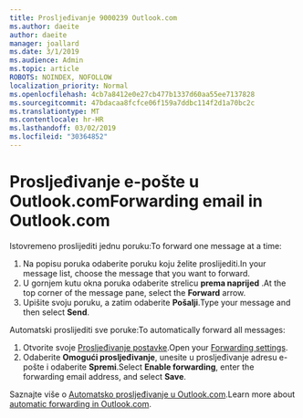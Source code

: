 ```yaml
---
title: Prosljeđivanje 9000239 Outlook.com
ms.author: daeite
author: daeite
manager: joallard
ms.date: 3/1/2019
ms.audience: Admin
ms.topic: article
ROBOTS: NOINDEX, NOFOLLOW
localization_priority: Normal
ms.openlocfilehash: 4cb7a8412e0e27cb477b1337d60aa55ee7137828
ms.sourcegitcommit: 47bdacaa8fcfce06f159a7ddbc114f2d1a70bc2c
ms.translationtype: MT
ms.contentlocale: hr-HR
ms.lasthandoff: 03/02/2019
ms.locfileid: "30364852"
---
```

# <a name="forwarding-email-in-outlookcom"></a><span data-ttu-id="c5443-102">Prosljeđivanje e-pošte u Outlook.com</span><span class="sxs-lookup"><span data-stu-id="c5443-102">Forwarding email in Outlook.com</span></span>

<span data-ttu-id="c5443-103">Istovremeno proslijediti jednu poruku:</span><span class="sxs-lookup"><span data-stu-id="c5443-103">To forward one message at a time:</span></span>

1. <span data-ttu-id="c5443-104">Na popisu poruka odaberite poruku koju želite proslijediti.</span><span class="sxs-lookup"><span data-stu-id="c5443-104">In your message list, choose the message that you want to forward.</span></span>
2. <span data-ttu-id="c5443-105">U gornjem kutu okna poruka odaberite strelicu **prema naprijed** .</span><span class="sxs-lookup"><span data-stu-id="c5443-105">At the top corner of the message pane, select the **Forward** arrow.</span></span>
3. <span data-ttu-id="c5443-106">Upišite svoju poruku, a zatim odaberite **Pošalji**.</span><span class="sxs-lookup"><span data-stu-id="c5443-106">Type your message and then select **Send**.</span></span>

<span data-ttu-id="c5443-107">Automatski proslijediti sve poruke:</span><span class="sxs-lookup"><span data-stu-id="c5443-107">To automatically forward all messages:</span></span>

1. <span data-ttu-id="c5443-108">Otvorite svoje [Prosljeđivanje postavke](https://outlook.live.com/mail/options/mail/forwarding/forwardingOption).</span><span class="sxs-lookup"><span data-stu-id="c5443-108">Open your [Forwarding settings](https://outlook.live.com/mail/options/mail/forwarding/forwardingOption).</span></span>
2. <span data-ttu-id="c5443-109">Odaberite **Omogući prosljeđivanje**, unesite u prosljeđivanje adresu e-pošte i odaberite **Spremi**.</span><span class="sxs-lookup"><span data-stu-id="c5443-109">Select **Enable forwarding**, enter the forwarding email address, and select **Save**.</span></span>

<span data-ttu-id="c5443-110">Saznajte više o [Automatsko prosljeđivanje u Outlook.com](https://support.office.com/article/6246987c-6c8f-4144-b255-14fc07007dad).</span><span class="sxs-lookup"><span data-stu-id="c5443-110">Learn more about [automatic forwarding in Outlook.com](https://support.office.com/article/6246987c-6c8f-4144-b255-14fc07007dad).</span></span>